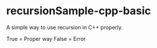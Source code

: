 # recursionSample-cpp-basic
A simple way to use recursion in C++ properly.


True = Proper way
False = Error
